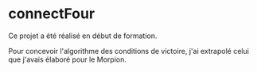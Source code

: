 # connectFour

Ce projet a été réalisé en début de formation.

Pour concevoir l'algorithme des conditions de victoire, j'ai extrapolé celui que j'avais élaboré pour le Morpion.
